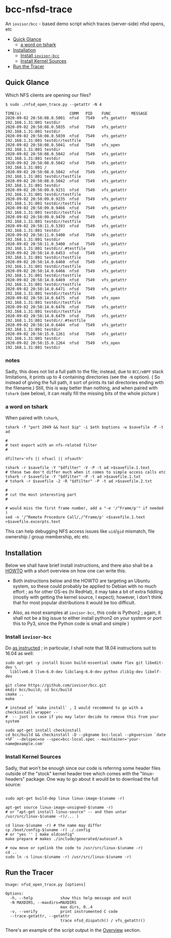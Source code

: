 # bcc-nfsd-trace
An `iovisor/bcc` - based demo script which traces (server-side) nfsd opens, etc

* [Quick Glance](#quick-glance)
  - [a word on tshark](#a-word-on-tshark)
* [Installation](#installation)
  - [Install `iovisor-bcc`](#install-iovisor-bcc)
  - [Install Kernel Sources](#install-kernel-sources)
* [Run the Tracer](#run-the-tracer)

## Quick Glance

Which NFS clients are opening our files?

```
$ sudo ./nfsd_open_trace.py --getattr -N 4

TIME(s)                     COMM   PID    FUNC         MESSAGE
2020-09-02 20:58:08.0.5001  nfsd   7549   vfs_getattr  192.168.1.31:801 testdir
2020-09-02 20:58:08.0.5035  nfsd   7549   vfs_getattr  192.168.1.31:801 testdir
2020-09-02 20:58:08.0.5039  nfsd   7549   vfs_getattr  192.168.1.31:801 testdir/testfile
2020-09-02 20:58:08.0.5041  nfsd   7549   vfs_open     192.168.1.31:801 testdir
2020-09-02 20:58:08.0.5042  nfsd   7549   vfs_getattr  192.168.1.31:801 testdir
2020-09-02 20:58:08.0.5042  nfsd   7549   vfs_getattr  192.168.1.31:801 /
2020-09-02 20:58:08.0.5042  nfsd   7549   vfs_getattr  192.168.1.31:801 testdir/testfile
2020-09-02 20:58:08.0.5042  nfsd   7549   vfs_getattr  192.168.1.31:801 testdir
2020-09-02 20:58:09.0.9231  nfsd   7549   vfs_getattr  192.168.1.31:801 testdir/testfile
2020-09-02 20:58:09.0.9235  nfsd   7549   vfs_getattr  192.168.1.31:801 testdir/testfile
2020-09-02 20:58:09.0.9466  nfsd   7549   vfs_getattr  192.168.1.31:801 testdir/testfile
2020-09-02 20:58:09.0.9470  nfsd   7549   vfs_getattr  192.168.1.31:801 testdir/testfile
2020-09-02 20:58:11.0.5393  nfsd   7549   vfs_getattr  192.168.1.31:801 testdir
2020-09-02 20:58:11.0.5400  nfsd   7549   vfs_getattr  192.168.1.31:801 testdir
2020-09-02 20:58:11.0.5400  nfsd   7549   vfs_getattr  192.168.1.31:801 testdir/.#testfile
2020-09-02 20:58:14.0.6453  nfsd   7549   vfs_getattr  192.168.1.31:801 testdir/testfile
2020-09-02 20:58:14.0.6460  nfsd   7549   vfs_getattr  192.168.1.31:801 testdir/testfile
2020-09-02 20:58:14.0.6466  nfsd   7549   vfs_getattr  192.168.1.31:801 testdir/testfile
2020-09-02 20:58:14.0.6469  nfsd   7549   vfs_getattr  192.168.1.31:801 testdir/testfile
2020-09-02 20:58:14.0.6471  nfsd   7549   vfs_getattr  192.168.1.31:801 testdir/testfile
2020-09-02 20:58:14.0.6475  nfsd   7549   vfs_open     192.168.1.31:801 testdir/testfile
2020-09-02 20:58:14.0.6476  nfsd   7549   vfs_getattr  192.168.1.31:801 testdir/testfile
2020-09-02 20:58:14.0.6479  nfsd   7549   vfs_getattr  192.168.1.31:801 testdir/.#testfile
2020-09-02 20:58:14.0.6484  nfsd   7549   vfs_getattr  192.168.1.31:801 testdir
2020-09-02 20:58:15.0.1261  nfsd   7549   vfs_getattr  192.168.1.31:801 testdir
2020-09-02 20:58:15.0.1264  nfsd   7549   vfs_open     192.168.1.31:801 testdir
```

### notes

Sadly, this does not list a full path to the file; instead, due to `BCC/eBPF` stack limitations, it prints up to 4 containing directories (see the `-N` option).
( So instead of giving the full path, it sort of prints its tail directories ending with the filename.) Still, this is way better than nothing, and when paired with `tshark` (see below), it can really fill the missing bits of the whole picture )

### a word on tshark

When paired with `tshark`, 

```Shell
tshark -f "port 2049 && host $ip" -i $eth $options -w $savefile -P -t ad

#
# text export with an nfs-related filter
#

dfilter='nfs || nfsacl || nfsauth'

tshark -r $savefile -Y "$dfilter" -V -P -t ad >$savefile.1.text
# these two don't differ much when it comes to simple access calls etc
tshark -r $savefile -Y "$dfilter" -P -t ad >$savefile.1.txt
# tshark -r $savefile -2 -R "$dfilter" -P -t ad >$savefile.2.txt

#
# cut the most interesting part
#

# would miss the first frame number, add a "-e '/^Frame/p'" if needed )
sed -n '/^Remote Procedure Call/,/^Frame/p' <$savefile.1.text >$savefile.excerpts.text 
```

This can help debugging NFS access issues like `uid`/`gid` mismatch, file ownership / group membership, etc etc.

## Installation

Below we shall have brief install instructions, and there also shall be a [HOWTO](HOWTO.md) with a short overview on how one can write this.

 * Both instructions below and the HOWTO are targeting an Ubuntu system, so these could probably be applied to Debian with no much effort ; 
   as for other OS-es (hi RedHat), it may take a bit of extra fiddling (mostly with getting the kernel source, I expect);
   however, I don't think that for most popular distributions it would be too difficult.

 * Also, as most examples at `iovisor-bcc`, this code is Python2 ; again, it shall not be a big issue to either install python2 on your system or port this to Py3, since the Python code is small and simple )

### Install `iovisor-bcc`

Do [as instructed](https://github.com/iovisor/bcc/blob/master/INSTALL.md#ubuntu---source) ; in particular, I shall note that 18.04 instructions suit to 16.04 as well:

```Shell
sudo apt-get -y install bison build-essential cmake flex git libedit-dev \
  libllvm6.0 llvm-6.0-dev libclang-6.0-dev python zlib1g-dev libelf-dev

git clone https://github.com/iovisor/bcc.git
mkdir bcc/build; cd bcc/build
cmake ..
make

# instead of `make install` , I would recommend to go with a checkinstall wrapper --
#  -- just in case if you may later decide to remove this from your system

sudo apt-get install checkinstall
cd bcc/build && checkinstall -D --pkgname bcc-local --pkgversion `date +%F` --delspec=no --spec=bcc-local.spec --maintainer='your-name@example.com'

```

### Install Kernel Sources

Sadly, that won't be enough since our code is referring some header files outside of the "stock" kernel header tree which comes with the "linux-headers" package.
One way to go about it would be to download the full source:

```Shell

sudo apt-get build-dep linux linux-image-$(uname -r)

apt-get source linux-image-unsigned-$(uname -r)
# or "apt-get install linux-source" -- and then untar /usr/src/linux-$(uname -r)/... )

cd linux-$(uname -r) # the name may differ
cp /boot/config-$(uname -r) ./.config
# or "yes '' | make oldconfig"
make prepare # makes ./include/generated/autoconf.h

# now move or symlink the code to /usr/src/linux-$(uname -r)
cd ..
sudo ln -s linux-$(uname -r) /usr/src/linux-$(uname -r)
```

## Run the Tracer

```
Usage: nfsd_open_trace.py [options]

Options:
  -h, --help            show this help message and exit
  -N MAXDIRS, --maxdirs=MAXDIRS
                        max dirs, 0..4
  -v, --verify          print instrumented C code
  --trace-getattr, --getattr
                        trace nfsd_dispatch() / vfs_getattr()

```

There's an example of the script output in the [Overview](#overview) section.

